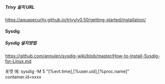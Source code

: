 ##### Trivy 설치 URL
https://aquasecurity.github.io/trivy/v0.50/getting-started/installation/


#### Sysdig
##### Sysdig 설치방법
https://github.com/annulen/sysdig-wiki/blob/master/How-to-Install-Sysdig-for-Linux.md

포맷 예: sysdig -M 5 "[%evt.time],[%user.uid],[%proc.name]" container.id=xxxx
